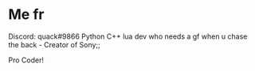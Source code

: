 # Me fr
Discord: quack#9866
Python C++ lua dev
who needs a gf when u chase the back - Creator of Sony;;

Pro Coder!
